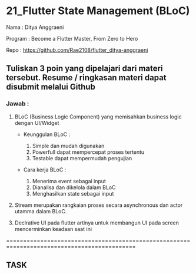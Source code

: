 # 21_Flutter State Management (BLoC)

Nama : Ditya Anggraeni

Program : Become a Flutter Master, From Zero to Hero

Repo : https://github.com/Rae2108/flutter_ditya-anggraeni

## Tuliskan 3 poin yang dipelajari dari materi tersebut. Resume / ringkasan materi dapat disubmit melalui Github

### Jawab : 

1. BLoC (Business Logic Component) yang memisahkan business logic dengan UI/Widget
    - Keunggulan BLoC :
        1. Simple dan mudah digunakan
        2. Powerfull dapat mempercepat proses tertentu
        3. Testable dapat mempermudah pengujian

    - Cara kerja BLoC : 
        1. Menerima event sebagai input 
        2. Dianalisa dan dikelola dalam BLoC
        3. Menghasilkan state sebagai input

2. Stream merupakan rangkaian proses secara asynchronous dan actor utamma dalam BLoC.

3. Declrative UI pada flutter artinya untuk membangun UI pada screen mencerminkan keadaan saat ini

============================================================================================

## TASK